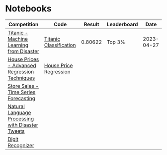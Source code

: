 # Notebooks

 Competition  | Code | Result | Leaderboard | Date 
--- | --- | --- | --- | ---
[Titanic - Machine Learning from Disaster](https://www.kaggle.com/competitions/titanic)  | [Titanic Classification](https://www.kaggle.com/code/levimjoseph/titanic-classifier) | 0.80622 | Top 3% | 2023-04-27
[House Prices - Advanced Regression Techniques](https://www.kaggle.com/competitions/house-prices-advanced-regression-techniques) | [House Price Regression](https://github.com/levimjoseph/kaggle-public/blob/main/house-prices-regression.ipynb) | | | | 
[Store Sales - Time Series Forecasting](https://www.kaggle.com/competitions/store-sales-time-series-forecasting) | | | | 
[Natural Language Processing with Disaster Tweets](https://www.kaggle.com/competitions/nlp-getting-started) | | | | 
[Digit Recognizer](https://www.kaggle.com/competitions/digit-recognizer) | | | | 

